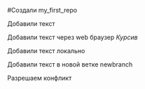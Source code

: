 ﻿#Создали my_first_repo

Добавили текст


Добавили текст через web браузер
*Курсив*

Добавили текст локально

Добавили текст  в новой ветке newbranch

Разрешаем конфликт
